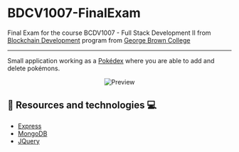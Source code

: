 # BDCV1007-FinalExam

Final Exam for the course BCDV1007 - Full Stack Development II from [Blockchain Development](https://www.georgebrown.ca/programs/blockchain-development-program-t175/) program from [George Brown College](https://www.georgebrown.ca)

---
Small application working as a [Pokédex](https://www.pokemon.com/) where you are able to add and delete pokémons.

<div align="center">

![Preview](https://res.cloudinary.com/lorransutter/image/upload/v1588812692/bcdv1007_final_exam_preview.gif)

</div>

## :book: Resources and technologies :computer:
- [Express](http://expressjs.com/)
- [MongoDB](https://www.mongodb.com/)
- [JQuery](https://jquery.com/)
